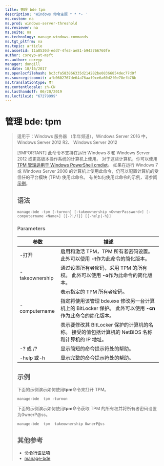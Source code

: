 ```yaml
---
title: 管理 bde tpm
description: 'Windows 命令主题 * * *- '
ms.custom: na
ms.prod: windows-server-threshold
ms.reviewer: na
ms.suite: na
ms.technology: manage-windows-commands
ms.tgt_pltfrm: na
ms.topic: article
ms.assetid: 11a8530d-edd7-4fe3-ae81-b943766760fe
author: coreyp-at-msft
ms.author: coreyp
manager: dongill
ms.date: 10/16/2017
ms.openlocfilehash: bc3cfa583866335d214282be08366854dec77d0f
ms.sourcegitcommit: afb0602767de64a76aaf9ce6a60d2f0e78efb78b
ms.translationtype: MT
ms.contentlocale: zh-CN
ms.lasthandoff: 06/20/2019
ms.locfileid: "67279999"
---
```

# <a name="manage-bde-tpm"></a>管理 bde: tpm

> 适用于：Windows 服务器 （半年频道），Windows Server 2016 中，Windows Server 2012 R2、 Windows Server 2012
> 
> [!IMPORTANT]
> 此命令不支持在运行 Windows 8 和 Windows Server 2012 或更高版本操作系统的计算机上使用。 对于这些计算机，你可以使用[TPM 管理适用于 Windows PowerShell cmdlet](https://docs.microsoft.com/powershell/module/trustedplatformmodule/)。
> 如果在运行 Windows 7 或 Windows Server 2008 的计算机上使用此命令，仍可以配置计算机的受信任的平台模块 (TPM) 使用此命令。 有关如何使用此命令的示例，请参阅[示例](#BKMK_Examples)。
> ## <a name="syntax"></a>语法
> ```
> manage-bde -tpm [-turnon] [-takeownership <OwnerPassword>] [-computername <Name>] [{-?|/?}] [{-help|-h}]
> ```
> ### <a name="parameters"></a>Parameters
> 
> |    参数    |                                                                              描述                                                                               |
> |-----------------|------------------------------------------------------------------------------------------------------------------------------------------------------------------------|
> |     -打开     |              启用和激活 TPM，TPM 所有者密码设置。 此外可以使用 **-t**作为此命令的简化版本。              |
> | -takeownership  |                      通过设置所有者密码，采用 TPM 的所有权。 此外可以使用 **-o**作为此命令的简化版本。                       |
> | <OwnerPassword> |                                                      表示指定的 TPM 所有者密码。                                                       |
> |  -computername  | 指定将使用该管理 bde.exe 修改另一台计算机上的 BitLocker 保护。 此外可以使用 **-cn**作为此命令的简化版本。 |
> |     <Name>      |    表示要修改其 BitLocker 保护的计算机的名称。 接受的值包括计算机的 NetBIOS 名称和计算机的 IP 地址。     |
> |    -? 或 /?     |                                                               显示简短的命令提示符处的帮助。                                                               |
> |   -help 或-h   |                                                             显示完整的命令提示符处的帮助。                                                              |
> 
> ## <a name="BKMK_Examples"></a>示例
> 下面的示例演示如何使用**tpm**命令来打开 TPM。
> ```
> manage-bde  tpm -turnon
> ```
> 下面的示例演示如何使用**tpm**命令获取 TPM 的所有权并将所有者密码设置为0wnerP@ss。
> ```
> manage-bde  tpm  takeownership 0wnerP@ss
> ```
> ## <a name="additional-references"></a>其他参考
> -   [命令行语法项](command-line-syntax-key.md)
> -   [manage-bde](manage-bde.md)

